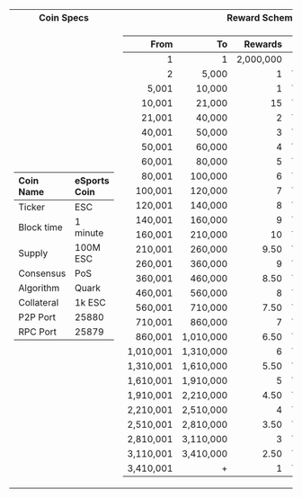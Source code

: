 <table>
<tr><th>Coin Specs </th><th>Reward Schema</th></tr>
<tr><td>

Coin Name | eSports Coin
:--- | :---
Ticker | ESC
Block time | 1 minute
Supply | 100M ESC
Consensus | PoS
Algorithm | Quark
Collateral | 1k ESC
P2P Port | 25880
RPC Port | 25879

</td><td>

From | To | Rewards | MN | Staker | Treasury
---: | ---: | ---: | ---: | ---: | ---:
1         | 1         | 2,000,000   | 0%  | 0%  | 0%
2         | 5,000     | 1     | 70% | 30% | 0%
5,001     | 10,000    | 1     | 70% | 25% | 5%
10,001    | 21,000    | 15     | 70% | 25% | 5%
21,001    | 40,000    | 2     | 70% | 25% | 5%
40,001    | 50,000    | 3     | 70% | 25% | 5%
50,001    | 60,000    | 4      | 70% | 25% | 5%
60,001    | 80,000    | 5      | 70% | 25% | 5%
80,001    | 100,000   | 6     | 70% | 25% | 5%
100,001   | 120,000   | 7     | 70% | 25% | 5%
120,001   | 140,000   | 8      | 70% | 25% | 5%
140,001   | 160,000   | 9      | 70% | 25% | 5%
160,001   | 210,000   | 10     | 70% | 25% | 5%
210,001   | 260,000   | 9.50      | 70% | 25% | 5%
260,001   | 360,000   | 9     | 70% | 25% | 5%
360,001   | 460,000   | 8.50      | 70% | 25% | 5%
460,001   | 560,000   | 8     | 70% | 25% | 5%
560,001   | 710,000   | 7.50      | 70% | 25% | 5%
710,001   | 860,000   | 7     | 70% | 25% | 5%
860,001   | 1,010,000 | 6.50      | 70% | 25% | 5%
1,010,001 | 1,310,000 | 6      | 70% | 25% | 5%
1,310,001 | 1,610,000 | 5.50      | 70% | 25% | 5%
1,610,001 | 1,910,000 | 5      | 70% | 25% | 5%
1,910,001 | 2,210,000 | 4.50      | 70% | 25% | 5%
2,210,001 | 2,510,000 | 4    | 70% | 25% | 5%
2,510,001 | 2,810,000 | 3.50      | 70% | 25% | 5%
2,810,001 | 3,110,000 | 3      | 70% | 25% | 5%
3,110,001 | 3,410,000 | 2.50      | 70% | 25% | 5%
3,410,001 | +         | 1      | 70% | 25% | 5%
  
  </td></tr> </table>

